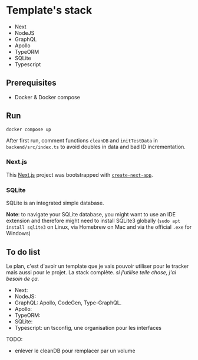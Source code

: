 # Template's stack

- Next
- NodeJS
- GraphQL
- Apollo
- TypeORM
- SQLite
- Typescript

## Prerequisites

- Docker & Docker compose

## Run

`docker compose up`

After first run, comment functions `cleanDB` and `initTestData` in `backend/src/index.ts` to avoid doubles in data and bad ID incrementation.

### Next.js

This [Next.js](https://nextjs.org/) project was bootstrapped with [`create-next-app`](https://github.com/vercel/next.js/tree/canary/packages/create-next-app).

### SQLite

SQLite is an integrated simple database.

**Note**: to navigate your SQLite database, you might want to use an IDE extension and therefore might need to install SQLite3 globally (`sudo apt install sqlite3` on Linux, via Homebrew on Mac and via the official `.exe` for Windows)


## To do list

Le plan, c'est d'avoir un template que je vais pouvoir utiliser pour le tracker mais aussi pour le projet.
La stack complète.
*si j'utilise telle chose, j'ai besoin de ça.*
- Next: 
- NodeJS: 
- GraphQL: Apollo, CodeGen, Type-GraphQL.
- Apollo: 
- TypeORM: 
- SQLite: 
- Typescript: un tsconfig, une organisation pour les interfaces


TODO:
- enlever le cleanDB pour remplacer par un volume